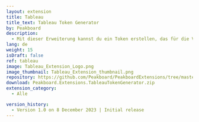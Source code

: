 ```yaml
---
layout: extension
title: Tableau
title_text: Tableau Token Generator
by: Peakboard
description: 
  - Mit dieser Erweiterung kannst du ein Token erstellen, das für die Verbindung zu einem Tableau Dashboard in Peakboard benötigt wird.
lang: de
weight: 15
isDraft: false
ref: tableau
image: Tableau_Extension_Logo.png
image_thumbnail: Tableau_Extension_thumbnail.png
repository: https://github.com/Peakboard/PeakboardExtensions/tree/master/TableauTokenGenerator
download: Peakboard.Extensions.TableauTokenGenerator.zip
extension_category:
  - Alle

version_history:
  - Version 1.0 on 8 December 2023 | Initial release
---
```

